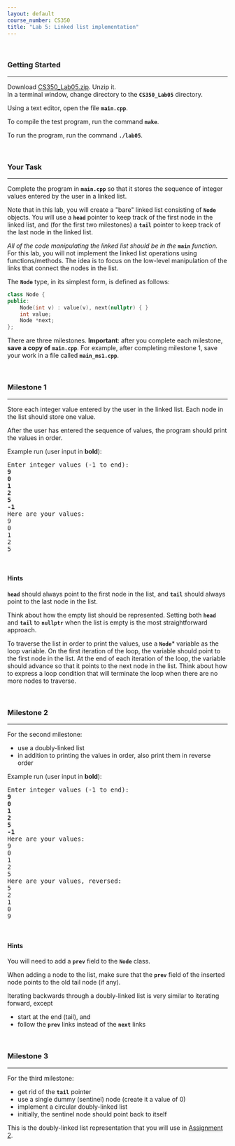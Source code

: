 ```yaml
---
layout: default
course_number: CS350
title: "Lab 5: Linked list implementation"
---
```



<br>

### Getting Started

--- --- --- --- --- --- --- --- --- --- --- --- --- --- --- --- --- --- --- --- --- --- --- ---

Download [CS350_Lab05.zip](CS350_Lab05.zip).  Unzip it.  
In a terminal window, change directory to the **```CS350_Lab05```** directory.

Using a text editor, open the file **```main.cpp```**.

To compile the test program, run the command **```make```**.

To run the program, run the command **```./lab05```**.


<br>

### Your Task

--- --- --- --- --- --- --- --- --- --- --- --- --- --- --- --- --- --- --- --- --- --- --- ---

Complete the program in **```main.cpp```** so that it stores the sequence of integer values entered by the user in 
a linked list.

Note that in this lab, you will create a "bare" linked list
consisting of **```Node```** objects.  You will use a **```head```** pointer to keep track of the first node in the 
linked list, and (for the first two milestones) a **```tail```** pointer to keep track of the last node in the linked list.

*All of the code manipulating the linked list should be in the* **```main```** *function.*  For this lab, you will not 
implement the linked list operations using functions/methods.  The idea is to focus on the low-level manipulation of 
the links that connect the nodes in the list.

The **```Node```** type, in its simplest form, is defined as follows:

```cpp
class Node {
public:
    Node(int v) : value(v), next(nullptr) { }
    int value;
    Node *next;
};
```

There are three milestones.  **Important**: after you complete each
milestone, **save a copy of** **```main.cpp```**.  For example, after completing milestone 1, save your work in a file called **```main_ms1.cpp```**.


<br>

### Milestone 1

--- --- --- --- --- --- --- --- --- --- --- --- --- --- --- --- --- --- --- --- --- --- --- ---

Store each integer value entered by the user in the linked list.
Each node in the list should store one value.

After the user has entered the sequence of values, the program
should print the values in order.

Example run (user input in **bold**):

<pre>
Enter integer values (-1 to end):
<b>9</b>
<b>0</b>
<b>1</b>
<b>2</b>
<b>5</b>
<b>-1</b>
Here are your values:
9
0
1
2
5
</pre>



<br>

#### Hints

**```head```** should always point to the first node in the list, and **```tail```** should always point to the last 
node in the list.

Think about how the empty list should be represented.  Setting
both **```head```** and **```tail```** to **```nullptr```** when the list is empty is the most straightforward approach.

To traverse the list in order to print the values, use a **```Node```**\* variable as the loop variable.  On the first
iteration of the loop, the variable should point to the first node in the list.  At the end of each iteration of the
loop, the variable should advance so that it points to the next node in the list.  Think about how to express a loop 
condition that will terminate the loop when there are no more nodes to traverse.



<br>

### Milestone 2

--- --- --- --- --- --- --- --- --- --- --- --- --- --- --- --- --- --- --- --- --- --- --- ---

For the second milestone:

* use a doubly-linked list
* in addition to printing the values in order, also print them in reverse order

Example run (user input in **bold**):

<pre>
Enter integer values (-1 to end):
<b>9</b>
<b>0</b>
<b>1</b>
<b>2</b>
<b>5</b>
<b>-1</b>
Here are your values:
9
0
1
2
5
Here are your values, reversed:
5
2
1
0
9
</pre>



<br>

#### Hints

You will need to add a **```prev```** field to the **```Node```** class.

When adding a node to the list, make sure that the **```prev```** field of the inserted node points to the old 
tail node (if any).

Iterating backwards through a doubly-linked list is very
similar to iterating forward, except

* start at the end (tail), and
* follow the **```prev```** links instead of the **```next```** links



<br>

### Milestone 3

--- --- --- --- --- --- --- --- --- --- --- --- --- --- --- --- --- --- --- --- --- --- --- ---

For the third milestone:

* get rid of the **```tail```** pointer
* use a single dummy (sentinel) node (create it a value of 0)
* implement a circular doubly-linked list
* initially, the sentinel node should point back to itself

This is the doubly-linked list representation that you will use in [Assignment 2](../assign/assign02.html).

 
